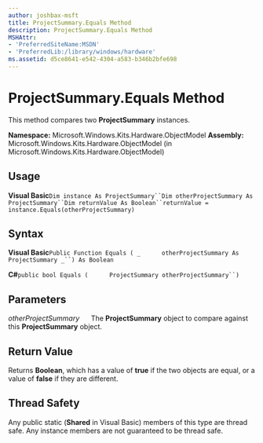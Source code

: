 ```yaml
---
author: joshbax-msft
title: ProjectSummary.Equals Method
description: ProjectSummary.Equals Method
MSHAttr:
- 'PreferredSiteName:MSDN'
- 'PreferredLib:/library/windows/hardware'
ms.assetid: d5ce8641-e542-4304-a583-b346b2bfe698
---
```


# ProjectSummary.Equals Method


This method compares two **ProjectSummary** instances.

**Namespace:** Microsoft.Windows.Kits.Hardware.ObjectModel **Assembly:** Microsoft.Windows.Kits.Hardware.ObjectModel (in Microsoft.Windows.Kits.Hardware.ObjectModel)

## Usage


**Visual Basic**`Dim instance As ProjectSummary``Dim otherProjectSummary As ProjectSummary``Dim returnValue As Boolean``returnValue = instance.Equals(otherProjectSummary)`

## Syntax


**Visual Basic**`Public Function Equals ( _`           `otherProjectSummary As ProjectSummary _``) As Boolean`

**C#**`public bool Equals (`           `ProjectSummary otherProjectSummary``)`

## Parameters


*otherProjectSummary*      The **ProjectSummary** object to compare against this **ProjectSummary** object.

## Return Value


Returns **Boolean**, which has a value of **true** if the two objects are equal, or a value of **false** if they are different.

## Thread Safety


Any public static (**Shared** in Visual Basic) members of this type are thread safe. Any instance members are not guaranteed to be thread safe.

 

 






